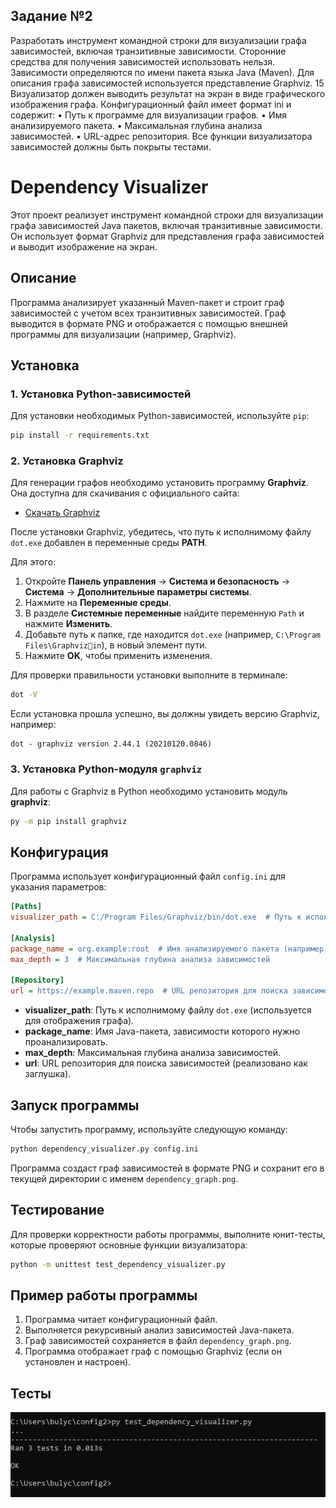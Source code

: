 ## Задание №2
Разработать инструмент командной строки для визуализации графа
зависимостей, включая транзитивные зависимости. Сторонние средства для
получения зависимостей использовать нельзя.
Зависимости определяются по имени пакета языка Java (Maven). Для
описания графа зависимостей используется представление Graphviz.
15
Визуализатор должен выводить результат на экран в виде графического
изображения графа.
Конфигурационный файл имеет формат ini и содержит:
• Путь к программе для визуализации графов.
• Имя анализируемого пакета.
• Максимальная глубина анализа зависимостей.
• URL-адрес репозитория.
Все функции визуализатора зависимостей должны быть покрыты тестами.
# Dependency Visualizer

Этот проект реализует инструмент командной строки для визуализации графа зависимостей Java пакетов, включая транзитивные зависимости. Он использует формат Graphviz для представления графа зависимостей и выводит изображение на экран.

## Описание

Программа анализирует указанный Maven-пакет и строит граф зависимостей с учетом всех транзитивных зависимостей. Граф выводится в формате PNG и отображается с помощью внешней программы для визуализации (например, Graphviz).

## Установка

### 1. Установка Python-зависимостей

Для установки необходимых Python-зависимостей, используйте `pip`:

```bash
pip install -r requirements.txt
```

### 2. Установка Graphviz

Для генерации графов необходимо установить программу **Graphviz**. Она доступна для скачивания с официального сайта:

- [Скачать Graphviz](https://graphviz.org/download/)

После установки Graphviz, убедитесь, что путь к исполнимому файлу `dot.exe` добавлен в переменные среды **PATH**.

Для этого:
1. Откройте **Панель управления** -> **Система и безопасность** -> **Система** -> **Дополнительные параметры системы**.
2. Нажмите на **Переменные среды**.
3. В разделе **Системные переменные** найдите переменную `Path` и нажмите **Изменить**.
4. Добавьте путь к папке, где находится `dot.exe` (например, `C:\Program Files\Graphvizin`), в новый элемент пути.
5. Нажмите **OK**, чтобы применить изменения.

Для проверки правильности установки выполните в терминале:

```bash
dot -V
```

Если установка прошла успешно, вы должны увидеть версию Graphviz, например:

```
dot - graphviz version 2.44.1 (20210120.0846)
```

### 3. Установка Python-модуля `graphviz`

Для работы с Graphviz в Python необходимо установить модуль **graphviz**:

```bash
py -m pip install graphviz
```

## Конфигурация

Программа использует конфигурационный файл `config.ini` для указания параметров:

```ini
[Paths]
visualizer_path = C:/Program Files/Graphviz/bin/dot.exe  # Путь к исполнимому файлу Graphviz

[Analysis]
package_name = org.example:root  # Имя анализируемого пакета (например, для Maven)
max_depth = 3  # Максимальная глубина анализа зависимостей

[Repository]
url = https://example.maven.repo  # URL репозитория для поиска зависимостей
```

- **visualizer_path**: Путь к исполнимому файлу `dot.exe` (используется для отображения графа).
- **package_name**: Имя Java-пакета, зависимости которого нужно проанализировать.
- **max_depth**: Максимальная глубина анализа зависимостей.
- **url**: URL репозитория для поиска зависимостей (реализовано как заглушка).

## Запуск программы

Чтобы запустить программу, используйте следующую команду:

```bash
python dependency_visualizer.py config.ini
```

Программа создаст граф зависимостей в формате PNG и сохранит его в текущей директории с именем `dependency_graph.png`.

## Тестирование

Для проверки корректности работы программы, выполните юнит-тесты, которые проверяют основные функции визуализатора:

```bash
python -m unittest test_dependency_visualizer.py
```

## Пример работы программы

1. Программа читает конфигурационный файл.
2. Выполняется рекурсивный анализ зависимостей Java-пакета.
3. Граф зависимостей сохраняется в файл `dependency_graph.png`.
4. Программа отображает граф с помощью Graphviz (если он установлен и настроен).

## Тесты
![](test.png)
